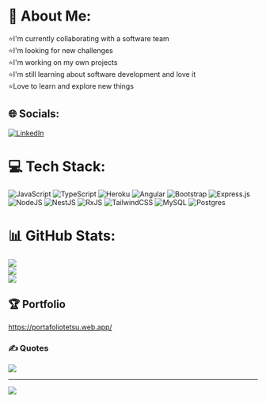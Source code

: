 # 💫 About Me:
⭐I'm currently collaborating with a software team<br>⭐I'm looking for new challenges<br>⭐I'm working on my own projects<br>⭐I'm still learning about software development and love it<br>⭐Love to learn and explore new things<br>


## 🌐 Socials:
[![LinkedIn](https://img.shields.io/badge/LinkedIn-%230077B5.svg?logo=linkedin&logoColor=white)](https://www.linkedin.com/in/imer-vladimir-coaguila-pati%C3%B1o-97b887229/) 

# 💻 Tech Stack:
![JavaScript](https://img.shields.io/badge/javascript-%23323330.svg?style=for-the-badge&logo=javascript&logoColor=%23F7DF1E) ![TypeScript](https://img.shields.io/badge/typescript-%23007ACC.svg?style=for-the-badge&logo=typescript&logoColor=white) ![Heroku](https://img.shields.io/badge/heroku-%23430098.svg?style=for-the-badge&logo=heroku&logoColor=white) ![Angular](https://img.shields.io/badge/angular-%23DD0031.svg?style=for-the-badge&logo=angular&logoColor=white) ![Bootstrap](https://img.shields.io/badge/bootstrap-%23563D7C.svg?style=for-the-badge&logo=bootstrap&logoColor=white) ![Express.js](https://img.shields.io/badge/express.js-%23404d59.svg?style=for-the-badge&logo=express&logoColor=%2361DAFB) ![NodeJS](https://img.shields.io/badge/node.js-6DA55F?style=for-the-badge&logo=node.js&logoColor=white) ![NestJS](https://img.shields.io/badge/nestjs-%23E0234E.svg?style=for-the-badge&logo=nestjs&logoColor=white) ![RxJS](https://img.shields.io/badge/rxjs-%23B7178C.svg?style=for-the-badge&logo=reactivex&logoColor=white) ![TailwindCSS](https://img.shields.io/badge/tailwindcss-%2338B2AC.svg?style=for-the-badge&logo=tailwind-css&logoColor=white) ![MySQL](https://img.shields.io/badge/mysql-%2300f.svg?style=for-the-badge&logo=mysql&logoColor=white) ![Postgres](https://img.shields.io/badge/postgres-%23316192.svg?style=for-the-badge&logo=postgresql&logoColor=white)
# 📊 GitHub Stats:
![](https://github-readme-stats.vercel.app/api?username=imertetsu&theme=merko&hide_border=false&include_all_commits=true&count_private=true)<br/>
![](https://github-readme-streak-stats.herokuapp.com/?user=imertetsu&theme=merko&hide_border=false)<br/>
![](https://github-readme-stats.vercel.app/api/top-langs/?username=imertetsu&theme=merko&hide_border=false&include_all_commits=true&count_private=true&layout=compact)

## 🏆 Portfolio
https://portafoliotetsu.web.app/

### ✍️ Quotes
![](https://quotes-github-readme.vercel.app/api?type=horizontal&theme=radical)

---
[![](https://visitcount.itsvg.in/api?id=imertetsu&icon=0&color=0)](https://visitcount.itsvg.in)

<!-- Proudly created with GPRM ( https://gprm.itsvg.in ) -->
